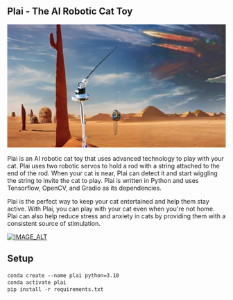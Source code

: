 ## Plai - The AI Robotic Cat Toy

![Plai in a scifi landscape](coverimage.png)

Plai is an AI robotic cat toy that uses advanced technology to play with your cat. Plai uses two robotic servos to hold a rod with a string attached to the end of the rod. When your cat is near, Plai can detect it and start wiggling the string to invite the cat to play. Plai is written in Python and uses Tensorflow, OpenCV, and Gradio as its dependencies.

Plai is the perfect way to keep your cat entertained and help them stay active. With Plai, you can play with your cat even when you're not home. Plai can also help reduce stress and anxiety in cats by providing them with a consistent source of stimulation.

[![IMAGE_ALT](https://img.youtube.com/vi/4cFTdp1ttPk/0.jpg)](https://www.youtube.com/watch?v=4cFTdp1ttPk)

## Setup

```
conda create --name plai python=3.10
conda activate plai
pip install -r requirements.txt
```
